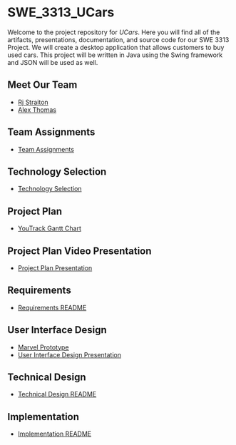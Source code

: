 # SWE_3313_UCars

Welcome to the project repository for *UCars*. Here you will find all of the artifacts, presentations, documentation, and source code for our SWE 3313 Project.
We will create a desktop application that allows customers to buy used cars. This project will be written in Java using the Swing framework and JSON will be used as well.

## Meet Our Team

- [Rj Straiton]
- [Alex Thomas]


[Rj Straiton]: <https://github.com/straitonrj/SWE_3313_Project_Team9/blob/main/RJ%20Straiton%20Resume.md>
[Alex Thomas]: <https://github.com/straitonrj/SWE_3313_Project_Team9/blob/main/Alex%20Thomas%20Resume.md>


## Team Assignments
- [Team Assignments]

  [Team Assignments]: <https://github.com/straitonrj/SWE_3313_Project_Team9/blob/main/Team9_Assignments.md>

## Technology Selection
- [Technology Selection]

  [Technology Selection]: <https://github.com/straitonrj/SWE_3313_Project_Team9/blob/main/Tech_Selection.md>

## Project Plan
- [YouTrack Gantt Chart]

  [YouTrack Gantt Chart]: <https://adkisson-swe-f23.youtrack.cloud/gantt-charts/174-23>

## Project Plan Video Presentation
- [Project Plan Presentation] 

  [Project Plan Presentation]: <https://youtu.be/bbIEKdya0l8>

## Requirements
- [Requirements README]

[Requirements README]:<https://github.com/straitonrj/SWE_3313_Project_Team9/tree/main/Requirements#requirements>

## User Interface Design
- [Marvel Prototype]
- [User Interface Design Presentation]

[Marvel Prototype]:<https://marvelapp.com/prototype/c26703b>
[User Interface Design Presentation]:<https://www.youtube.com/watch?v=eFNmFdKw7_Y>

## Technical Design
- [Technical Design README]

[Technical Design README]:<https://github.com/straitonrj/SWE_3313_Project_Team9/blob/main/Technical%20Design/README.md>

## Implementation
- [Implementation README]

[Implementation README]:<https://github.com/straitonrj/SWE_3313_Project_Team9/blob/main/Implementation/README.md>
